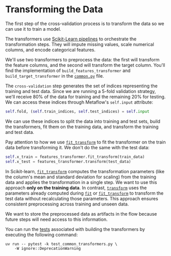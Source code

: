 # Transforming the Data

The first step of the cross-validation process is to transform the data so we can use it to train a model.

The transformers use [Scikit-Learn pipelines](https://scikit-learn.org/stable/modules/generated/sklearn.pipeline.Pipeline.html) to orchestrate the transformation steps. They will impute missing values, scale numerical columns, and encode categorical features.

We'll use two transformers to preprocess the data: the first will transform the feature columns, and the second will transform the target column. You'll find the implementation of `build_features_transformer` and `build_target_transformer` in the [`common.py`](pipelines/common.py) file.

The `cross-validation` step generates the set of indices representing the training and test data. Since we are running a 5-fold validation strategy, we'll receive 80% of the data for training and the remaining 20% for testing. We can access these indices through Metaflow's `self.input` attribute:

```python
self.fold, (self.train_indices, self.test_indices) = self.input
```

We can use these indices to split the data into training and test sets, build the transformers, fit them on the training data, and transform the training and test data.

Pay attention to how we use [`fit_transform`](https://scikit-learn.org/stable/modules/generated/sklearn.pipeline.Pipeline.html#sklearn.pipeline.Pipeline.fit_transform) to fit the transformer on the train data before transforming it. We don't do the same with the test data:

```python
self.x_train = features_transformer.fit_transform(train_data)
self.x_test = features_transformer.transform(test_data)
```

In Scikit-learn, [`fit_transform`](https://scikit-learn.org/stable/modules/generated/sklearn.pipeline.Pipeline.html#sklearn.pipeline.Pipeline.fit_transform) computes the transformation parameters (like the column's mean and standard deviation for scaling) from the training data and applies the transformation in a single step. We want to use this approach **only on the training data**. In contrast, [`transform`](https://scikit-learn.org/stable/modules/generated/sklearn.pipeline.Pipeline.html#sklearn.pipeline.Pipeline.transform) uses the parameters already computed during [`fit`](https://scikit-learn.org/stable/modules/generated/sklearn.pipeline.Pipeline.html#sklearn.pipeline.Pipeline.fit) or [`fit_transform`](https://scikit-learn.org/stable/modules/generated/sklearn.pipeline.Pipeline.html#sklearn.pipeline.Pipeline.fit_transform) to transform the test data without recalculating those parameters. This approach ensures consistent preprocessing across training and unseen data.

We want to store the preprocessed data as artifacts in the flow because future steps will need access to this information. 

You can run the [tests](tests/test_common_transformers.py) associated with building the transformers by executing the following command:

```shell
uv run -- pytest -k test_common_transformers.py \
    -W ignore::DeprecationWarning
```